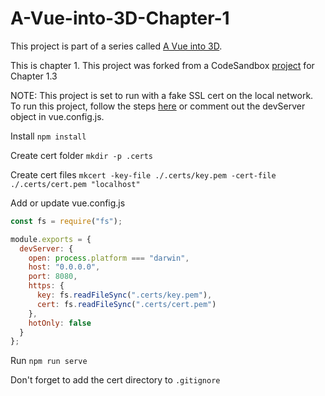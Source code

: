 # A-Vue-into-3D-Chapter-1

This project is part of a series called [A Vue into 3D](https://radicalappdev.com/2021/11/23/a-vue-into-3d-introduction/).

This is chapter 1.
This project was forked from a CodeSandbox [project](https://codesandbox.io/s/a-vue-into-3d-chapter-1-3-o138b) for Chapter 1.3

NOTE: This project is set to run with a fake SSL cert on the local network. To run this project, follow the steps [here](https://bharathvaj.me/blog/use-ssl-with-vue-cli-locally) or comment out the devServer object in vue.config.js.

Install
`npm install`

Create cert folder
`mkdir -p .certs`

Create cert files
`mkcert -key-file ./.certs/key.pem -cert-file ./.certs/cert.pem "localhost"`

Add or update vue.config.js

```js
const fs = require("fs");

module.exports = {
  devServer: {
    open: process.platform === "darwin",
    host: "0.0.0.0",
    port: 8080,
    https: {
      key: fs.readFileSync(".certs/key.pem"),
      cert: fs.readFileSync(".certs/cert.pem")
    },
    hotOnly: false
  }
};
```

Run
`npm run serve`

Don't forget to add the cert directory to `.gitignore`
